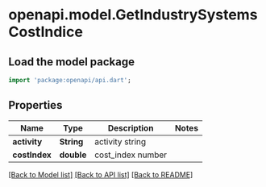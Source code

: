 # openapi.model.GetIndustrySystemsCostIndice

## Load the model package
```dart
import 'package:openapi/api.dart';
```

## Properties
Name | Type | Description | Notes
------------ | ------------- | ------------- | -------------
**activity** | **String** | activity string | 
**costIndex** | **double** | cost_index number | 

[[Back to Model list]](../README.md#documentation-for-models) [[Back to API list]](../README.md#documentation-for-api-endpoints) [[Back to README]](../README.md)


